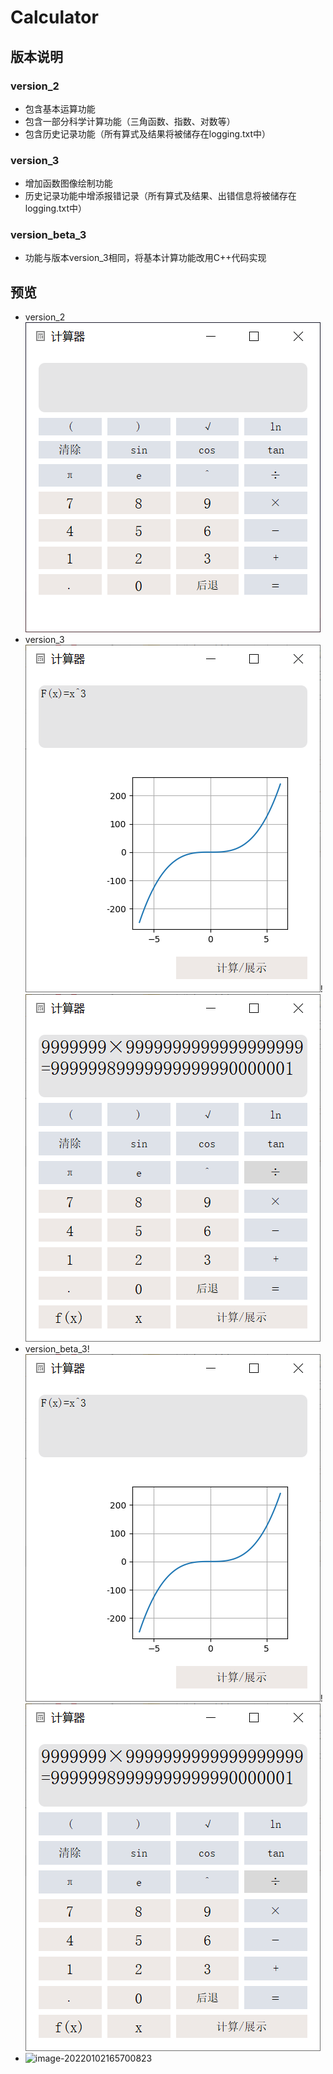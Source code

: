 # Calculator

## 版本说明

### version_2

- 包含基本运算功能
- 包含一部分科学计算功能（三角函数、指数、对数等）
- 包含历史记录功能（所有算式及结果将被储存在logging.txt中）

### version_3

- 增加函数图像绘制功能
- 历史记录功能中增添报错记录（所有算式及结果、出错信息将被储存在logging.txt中）

### version_beta_3

- 功能与版本version_3相同，将基本计算功能改用C++代码实现

## 预览

- version_2![image-1](./image-1.png)
- version_3![image-2](./image-2.png)!![image-3](./image-3.png)
- version_beta_3!![image-2](./image-2.png)!![image-3](./image-3.png)
- ![image-20220102165700823](E:\文件\Typora文件\图片存放\image-20220102165700823.png)